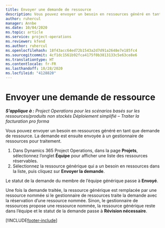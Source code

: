 ```yaml
---
title: Envoyer une demande de ressource
description: Vous pouvez envoyer un besoin en ressources généré en tant que demande de ressource. La demande est ensuite envoyée à un gestionnaire de ressources pour traitement.
author: ruhercul
manager: Annbe
ms.date: 10/04/2020
ms.topic: article
ms.service: project-operations
ms.reviewer: kfend
ms.author: ruhercul
ms.openlocfilehash: 18f43acc64ed72b1543a2d7d91a2648e7e185fc4
ms.sourcegitcommit: 4cf1dc1561b92fca4175f0b3813133c5e63ce8e6
ms.translationtype: HT
ms.contentlocale: fr-FR
ms.lasthandoff: 10/28/2020
ms.locfileid: "4128820"
---
```

# <a name="submit-a-resource-request"></a>Envoyer une demande de ressource

_**S’applique à :** Project Operations pour les scénarios basés sur les ressources/produits non stockés Déploiement simplifié – Traiter la facturation pro forma_

Vous pouvez envoyer un besoin en ressources généré en tant que demande de ressource. La demande est ensuite envoyée à un gestionnaire de ressources pour traitement.

1. Dans Dynamics 365 Project Operations, dans la page **Projets**, sélectionnez l’onglet **Équipe** pour afficher une liste des ressources réservables. 
2. Sélectionnez la ressource générique qui a un besoin en ressources dans la liste, puis cliquez sur **Envoyer la demande**.

Le statut de la demande du membre de l’équipe générique passe à **Envoyé**.

Une fois la demande traitée, la ressource générique est remplacée par une ressource nommée si le gestionnaire de ressources traite la demande avec la réservation d’une ressource nommée. Sinon, le gestionnaire de ressources propose une ressource nommée, la ressource générique reste dans l’équipe et le statut de la demande passe à **Révision nécessaire**.


[!INCLUDE[footer-include](../includes/footer-banner.md)]